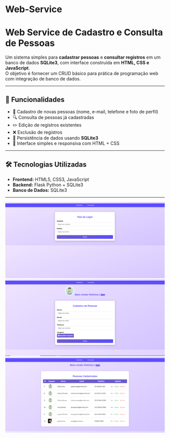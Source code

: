 # Web-Service
#  Web Service de Cadastro e Consulta de Pessoas

Um sistema simples para **cadastrar pessoas** e **consultar registros** em um banco de dados **SQLite3**, com interface construída em **HTML, CSS e JavaScript**.  
O objetivo é fornecer um CRUD básico para prática de programação web com integração de banco de dados.

---

## 🚀 Funcionalidades

- 📌 Cadastro de novas pessoas (nome, e-mail, telefone e foto de perfil)
- 🔍 Consulta de pessoas já cadastradas
- ✏️ Edição de registros existentes
- ❌ Exclusão de registros
- 💾 Persistência de dados usando **SQLite3**
- 🎨 Interface simples e responsiva com HTML + CSS

---

## 🛠️ Tecnologias Utilizadas

- **Frontend:** HTML5, CSS3, JavaScript
- **Backend:** Flask Python + SQLite3
- **Banco de Dados:** SQLite3

---
![Login](imagens-webservice/login.png)
![Cadastro](imagens-webservice/cadastro.png)
![Consulta](imagens-webservice/consulta.png)
